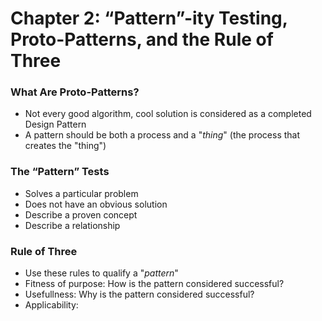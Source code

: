# Chapter 2: “Pattern”-ity Testing, Proto-Patterns, and the Rule of Three

### What Are Proto-Patterns?
- Not every good algorithm, cool solution is considered as a completed Design Pattern
- A pattern should be both a process and a "_thing_" (the process that creates the "thing")

### The “Pattern” Tests
- Solves a particular problem
- Does not have an obvious solution
- Describe a proven concept
- Describe a relationship

### Rule of Three
- Use these rules to qualify a "_pattern_"
- Fitness of purpose: How is the pattern considered successful?
- Usefullness: Why is the pattern considered successful?
- Applicability: 
